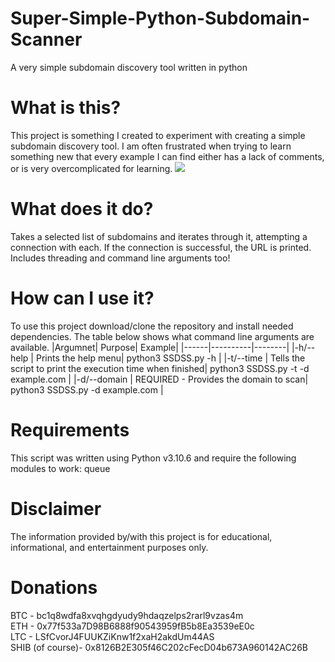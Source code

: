 # Super-Simple-Python-Subdomain-Scanner
A very simple subdomain discovery tool written in python

# What is this?
This project is something I created to experiment with creating a simple subdomain discovery tool. I am often frustrated when trying to learn something new that every example I can find either has a lack of comments, or is very overcomplicated for learning.
<img src=https://media.tenor.com/u8YEMwIfJGMAAAAC/thanos.gif>

# What does it do?
Takes a selected list of subdomains and iterates through it, attempting a connection with each. If the connection is successful, the URL is printed. Includes threading and command line arguments too!

# How can I use it?
To use this project download/clone the repository and install needed dependencies. The table below shows what command line arguments are available.
|Argumnet| Purpose| Example|
|------|----------|--------|
|-h/--help | Prints the help menu| python3 SSDSS.py -h |
|-t/--time | Tells the script to print the execution time when finished| python3 SSDSS.py -t -d example.com |
|-d/--domain | REQUIRED - Provides the domain to scan| python3 SSDSS.py -d example.com |

# Requirements
This script was written using Python v3.10.6 and require the following modules to work:
queue

# Disclaimer
The information provided by/with this project is for educational, informational, and entertainment purposes only.

# Donations
BTC - bc1q8wdfa8xvqhgdyudy9hdaqzelps2rarl9vzas4m <br/>
ETH - 0x77f533a7D98B6888f90543959fB5b8Ea3539eE0c <br/>
LTC - LSfCvorJ4FUUKZiKnw1f2xaH2akdUm44AS  <br/>
SHIB (of course)- 0x8126B2E305f46C202cFecD04b673A960142AC26B
